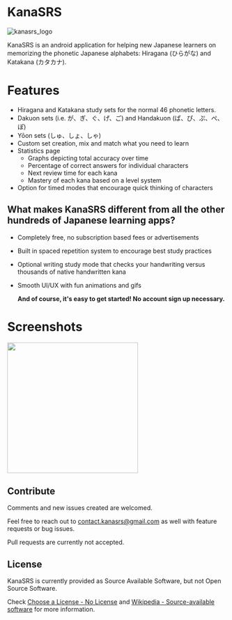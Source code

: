 # KanaSRS

![kanasrs_logo](https://user-images.githubusercontent.com/74155090/174512418-c583bf20-3f9f-48b3-b3d8-f6ec38889ac9.png)


KanaSRS is an android application for helping new Japanese learners on memorizing the phonetic Japanese alphabets: Hiragana (ひらがな) and Katakana (カタカナ). 

# Features
- Hiragana and Katakana study sets for the normal 46 phonetic letters.
- Dakuon sets (i.e. が、ぎ、ぐ、げ、ご) and Handakuon (ぱ、ぴ、ぷ、ぺ、ぽ)
- Yōon sets (しゅ、しょ、しゃ)
- Custom set creation, mix and match what you need to learn
- Statistics page
  - Graphs depicting total accuracy over time
  - Percentage of correct answers for individual characters
  - Next review time for each kana
  - Mastery of each kana based on a level system
- Option for timed modes that encourage quick thinking of characters

## What makes KanaSRS different from all the other hundreds of Japanese learning apps?

- Completely free, no subscription based fees or advertisements
- Built in spaced repetition system to encourage best study practices
- Optional writing study mode that checks your handwriting versus thousands of native handwritten kana
- Smooth UI/UX with fun animations and gifs
 
    **And of course, it's easy to get started! No account sign up necessary.**
    
# Screenshots

<img src="https://user-images.githubusercontent.com/74155090/176618158-87097576-4773-4bf6-86d9-5d060607b096.png" width="300">

    
Contribute
----------

Comments and new issues created are welcomed.

Feel free to reach out to contact.kanasrs@gmail.com as well with feature requests or bug issues. 

Pull requests are currently not accepted.

License
-------

KanaSRS is currently provided as Source Available Software, but not Open Source Software.

Check [Choose a License - No License](https://choosealicense.com/no-permission/) and
[Wikipedia - Source-available software](https://en.wikipedia.org/wiki/Source-available_software)
for more information.
